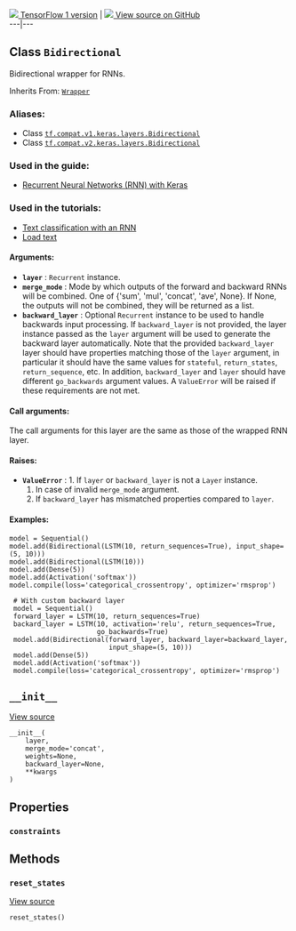 [ ![](https://tensorflow.google.cn/images/tf_logo_32px.png) TensorFlow 1
version](/versions/r1.15/api_docs/python/tf/keras/layers/Bidirectional) |  [
![](https://tensorflow.google.cn/images/GitHub-Mark-32px.png) View source on
GitHub
](https://github.com/tensorflow/tensorflow/blob/r2.0/tensorflow/python/keras/layers/wrappers.py#L339-L742)  
---|---  
  
## Class `Bidirectional`

Bidirectional wrapper for RNNs.

Inherits From:
[`Wrapper`](https://tensorflow.google.cn/api_docs/python/tf/keras/layers/Wrapper)

### Aliases:

  * Class [`tf.compat.v1.keras.layers.Bidirectional`](/api_docs/python/tf/keras/layers/Bidirectional)
  * Class [`tf.compat.v2.keras.layers.Bidirectional`](/api_docs/python/tf/keras/layers/Bidirectional)

### Used in the guide:

  * [Recurrent Neural Networks (RNN) with Keras](https://tensorflow.google.cn/guide/keras/rnn)

### Used in the tutorials:

  * [Text classification with an RNN](https://tensorflow.google.cn/tutorials/text/text_classification_rnn)
  * [Load text](https://tensorflow.google.cn/tutorials/load_data/text)

#### Arguments:

  * **`layer`** : `Recurrent` instance.
  * **`merge_mode`** : Mode by which outputs of the forward and backward RNNs will be combined. One of {'sum', 'mul', 'concat', 'ave', None}. If None, the outputs will not be combined, they will be returned as a list.
  * **`backward_layer`** : Optional `Recurrent` instance to be used to handle backwards input processing. If `backward_layer` is not provided, the layer instance passed as the `layer` argument will be used to generate the backward layer automatically. Note that the provided `backward_layer` layer should have properties matching those of the `layer` argument, in particular it should have the same values for `stateful`, `return_states`, `return_sequence`, etc. In addition, `backward_layer` and `layer` should have different `go_backwards` argument values. A `ValueError` will be raised if these requirements are not met.

#### Call arguments:

The call arguments for this layer are the same as those of the wrapped RNN
layer.

#### Raises:

  * **`ValueError`** : 1. If `layer` or `backward_layer` is not a `Layer` instance. 
    1. In case of invalid `merge_mode` argument.
    2. If `backward_layer` has mismatched properties compared to `layer`.

#### Examples:

    
    
    model = Sequential()
    model.add(Bidirectional(LSTM(10, return_sequences=True), input_shape=(5, 10)))
    model.add(Bidirectional(LSTM(10)))
    model.add(Dense(5))
    model.add(Activation('softmax'))
    model.compile(loss='categorical_crossentropy', optimizer='rmsprop')
    
     # With custom backward layer
     model = Sequential()
     forward_layer = LSTM(10, return_sequences=True)
     backard_layer = LSTM(10, activation='relu', return_sequences=True,
                          go_backwards=True)
     model.add(Bidirectional(forward_layer, backward_layer=backward_layer,
                             input_shape=(5, 10)))
     model.add(Dense(5))
     model.add(Activation('softmax'))
     model.compile(loss='categorical_crossentropy', optimizer='rmsprop')
    

## `__init__`

[View
source](https://github.com/tensorflow/tensorflow/blob/r2.0/tensorflow/python/keras/layers/wrappers.py#L393-L453)

    
    
    __init__(
        layer,
        merge_mode='concat',
        weights=None,
        backward_layer=None,
        **kwargs
    )
    

## Properties

### `constraints`

## Methods

### `reset_states`

[View
source](https://github.com/tensorflow/tensorflow/blob/r2.0/tensorflow/python/keras/layers/wrappers.py#L676-L678)

    
    
    reset_states()
    

